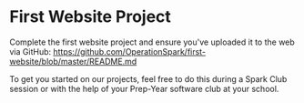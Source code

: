 # First Website Project

Complete the first website project and ensure you've uploaded it to the web via GitHub: https://github.com/OperationSpark/first-website/blob/master/README.md

To get you started on our projects, feel free to do this during a Spark Club session or with the help of your Prep-Year software club at your school.